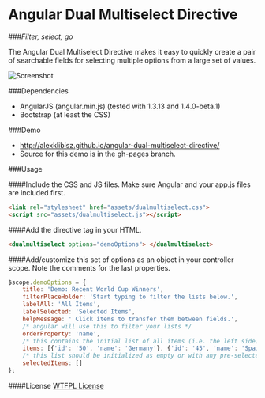 # Angular Dual Multiselect Directive

###*Filter, select, go*

The Angular Dual Multiselect Directive makes it easy to quickly create a pair of searchable fields for selecting multiple options from a large set of values.  

![Screenshot](https://raw.githubusercontent.com/alexklibisz/angular-dual-multiselect-directive/gh-pages/assets/demo.png)


###Dependencies
- AngularJS (angular.min.js) (tested with 1.3.13 and 1.4.0-beta.1)
- Bootstrap (at least the CSS)

###Demo
- http://alexklibisz.github.io/angular-dual-multiselect-directive/
- Source for this demo is in the gh-pages branch.

###Usage

####Include the CSS and JS files. Make sure Angular and your app.js files are included first.
```html
<link rel="stylesheet" href="assets/dualmultiselect.css">
<script src="assets/dualmultiselect.js"></script>
```

####Add the directive tag in your HTML.
```html
<dualmultiselect options="demoOptions"> </dualmultiselect>
```

####Add/customize this set of options as an object in your controller scope.
Note the comments for the last properties.
```js
$scope.demoOptions = {
	title: 'Demo: Recent World Cup Winners',
	filterPlaceHolder: 'Start typing to filter the lists below.',
	labelAll: 'All Items',
	labelSelected: 'Selected Items',
	helpMessage: ' Click items to transfer them between fields.',
	/* angular will use this to filter your lists */
	orderProperty: 'name',
	/* this contains the initial list of all items (i.e. the left side) */
	items: [{'id': '50', 'name': 'Germany'}, {'id': '45', 'name': 'Spain'}, {'id': '66', 'name': 'Italy'}, {'id': '30', 'name' : 'Brazil' }, {'id': '41', 'name': 'France' }, {'id': '34', 'name': 'Argentina'}],
	/* this list should be initialized as empty or with any pre-selected items */
	selectedItems: [] 
};	
```

####License
[WTFPL License](http://www.wtfpl.net/)
